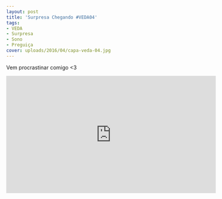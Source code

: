 ```yaml
---
layout: post
title: 'Surpresa Chegando #VEDA04'
tags:
- VEDA
- Surpresa
- Sono
- Preguiça
cover: uploads/2016/04/capa-veda-04.jpg
---
```


Vem procrastinar comigo <3

<iframe width="560" height="315" src="https://www.youtube.com/embed/yjMdv8wYgrc" frameborder="0" allowfullscreen></iframe>
